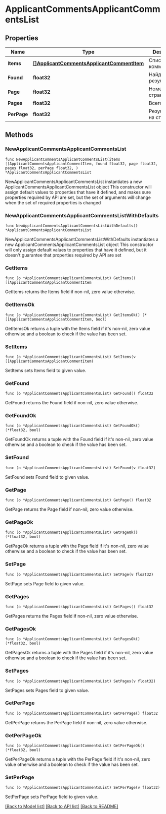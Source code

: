 # ApplicantCommentsApplicantCommentsList

## Properties

Name | Type | Description | Notes
------------ | ------------- | ------------- | -------------
**Items** | [**[]ApplicantCommentsApplicantCommentItem**](ApplicantCommentsApplicantCommentItem.md) | Список комментариев | 
**Found** | **float32** | Найдено результатов | 
**Page** | **float32** | Номер страницы | 
**Pages** | **float32** | Всего страниц | 
**PerPage** | **float32** | Результатов на странице | 

## Methods

### NewApplicantCommentsApplicantCommentsList

`func NewApplicantCommentsApplicantCommentsList(items []ApplicantCommentsApplicantCommentItem, found float32, page float32, pages float32, perPage float32, ) *ApplicantCommentsApplicantCommentsList`

NewApplicantCommentsApplicantCommentsList instantiates a new ApplicantCommentsApplicantCommentsList object
This constructor will assign default values to properties that have it defined,
and makes sure properties required by API are set, but the set of arguments
will change when the set of required properties is changed

### NewApplicantCommentsApplicantCommentsListWithDefaults

`func NewApplicantCommentsApplicantCommentsListWithDefaults() *ApplicantCommentsApplicantCommentsList`

NewApplicantCommentsApplicantCommentsListWithDefaults instantiates a new ApplicantCommentsApplicantCommentsList object
This constructor will only assign default values to properties that have it defined,
but it doesn't guarantee that properties required by API are set

### GetItems

`func (o *ApplicantCommentsApplicantCommentsList) GetItems() []ApplicantCommentsApplicantCommentItem`

GetItems returns the Items field if non-nil, zero value otherwise.

### GetItemsOk

`func (o *ApplicantCommentsApplicantCommentsList) GetItemsOk() (*[]ApplicantCommentsApplicantCommentItem, bool)`

GetItemsOk returns a tuple with the Items field if it's non-nil, zero value otherwise
and a boolean to check if the value has been set.

### SetItems

`func (o *ApplicantCommentsApplicantCommentsList) SetItems(v []ApplicantCommentsApplicantCommentItem)`

SetItems sets Items field to given value.


### GetFound

`func (o *ApplicantCommentsApplicantCommentsList) GetFound() float32`

GetFound returns the Found field if non-nil, zero value otherwise.

### GetFoundOk

`func (o *ApplicantCommentsApplicantCommentsList) GetFoundOk() (*float32, bool)`

GetFoundOk returns a tuple with the Found field if it's non-nil, zero value otherwise
and a boolean to check if the value has been set.

### SetFound

`func (o *ApplicantCommentsApplicantCommentsList) SetFound(v float32)`

SetFound sets Found field to given value.


### GetPage

`func (o *ApplicantCommentsApplicantCommentsList) GetPage() float32`

GetPage returns the Page field if non-nil, zero value otherwise.

### GetPageOk

`func (o *ApplicantCommentsApplicantCommentsList) GetPageOk() (*float32, bool)`

GetPageOk returns a tuple with the Page field if it's non-nil, zero value otherwise
and a boolean to check if the value has been set.

### SetPage

`func (o *ApplicantCommentsApplicantCommentsList) SetPage(v float32)`

SetPage sets Page field to given value.


### GetPages

`func (o *ApplicantCommentsApplicantCommentsList) GetPages() float32`

GetPages returns the Pages field if non-nil, zero value otherwise.

### GetPagesOk

`func (o *ApplicantCommentsApplicantCommentsList) GetPagesOk() (*float32, bool)`

GetPagesOk returns a tuple with the Pages field if it's non-nil, zero value otherwise
and a boolean to check if the value has been set.

### SetPages

`func (o *ApplicantCommentsApplicantCommentsList) SetPages(v float32)`

SetPages sets Pages field to given value.


### GetPerPage

`func (o *ApplicantCommentsApplicantCommentsList) GetPerPage() float32`

GetPerPage returns the PerPage field if non-nil, zero value otherwise.

### GetPerPageOk

`func (o *ApplicantCommentsApplicantCommentsList) GetPerPageOk() (*float32, bool)`

GetPerPageOk returns a tuple with the PerPage field if it's non-nil, zero value otherwise
and a boolean to check if the value has been set.

### SetPerPage

`func (o *ApplicantCommentsApplicantCommentsList) SetPerPage(v float32)`

SetPerPage sets PerPage field to given value.



[[Back to Model list]](../README.md#documentation-for-models) [[Back to API list]](../README.md#documentation-for-api-endpoints) [[Back to README]](../README.md)


